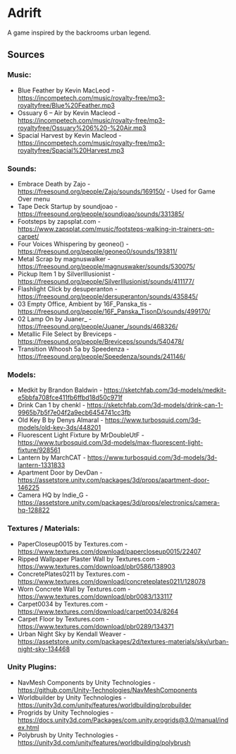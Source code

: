 # Adrift
A game inspired by the backrooms urban legend.

## Sources
### Music:
- Blue Feather by Kevin MacLeod - https://incompetech.com/music/royalty-free/mp3-royaltyfree/Blue%20Feather.mp3
- Ossuary 6 – Air by Kevin Macleod - https://incompetech.com/music/royalty-free/mp3-royaltyfree/Ossuary%206%20-%20Air.mp3
- Spacial Harvest by Kevin Macleod - https://incompetech.com/music/royalty-free/mp3-royaltyfree/Spacial%20Harvest.mp3
### Sounds:
- Embrace Death by Zajo - https://freesound.org/people/Zajo/sounds/169150/ - Used for Game Over menu
- Tape Deck Startup by soundjoao - https://freesound.org/people/soundjoao/sounds/331385/
- Footsteps by zapsplat.com - https://www.zapsplat.com/music/footsteps-walking-in-trainers-on-carpet/
- Four Voices Whispering by geoneo() - https://freesound.org/people/geoneo0/sounds/193811/
- Metal Scrap by magnuswalker - https://freesound.org/people/magnuswaker/sounds/530075/
- Pickup Item 1 by SilverIllusionist - https://freesound.org/people/SilverIllusionist/sounds/411177/
- Flashlight Click by desuperanton - https://freesound.org/people/dersuperanton/sounds/435845/
- 03 Empty Office, Ambient by 16F_Panska_tis - https://freesound.org/people/16F_Panska_TisonD/sounds/499170/
- 02 Lamp On by Juaner_ - https://freesound.org/people/Juaner_/sounds/468326/
- Metallic File Select by Breviceps - https://freesound.org/people/Breviceps/sounds/540478/
- Transition Whoosh 5a by Speedenza - https://freesound.org/people/Speedenza/sounds/241146/
### Models:
- Medkit by Brandon Baldwin - https://sketchfab.com/3d-models/medkit-e5bbfa708fce411fb6ffbd18d50c971f
- Drink Can 1 by chenkl - https://sketchfab.com/3d-models/drink-can-1-9965b7b5f7e04f2a9ecb6454741cc3fb
- Old Key B by Denys Almaral - https://www.turbosquid.com/3d-models/old-key-3ds/448201
- Fluorescent Light Fixture by MrDoubleUtF - https://www.turbosquid.com/3d-models/max-fluorescent-light-fixture/928561
- Lantern by MarchCAT - https://www.turbosquid.com/3d-models/3d-lantern-1331833
- Apartment Door by DevDan - https://assetstore.unity.com/packages/3d/props/apartment-door-146225
- Camera HQ by Indie_G - https://assetstore.unity.com/packages/3d/props/electronics/camera-hq-128822
### Textures / Materials:
- PaperCloseup0015 by Textures.com - https://www.textures.com/download/papercloseup0015/22407
- Ripped Wallpaper Plaster Wall by Textures.com - https://www.textures.com/download/pbr0586/138903
- ConcretePlates0211 by Textures.com - https://www.textures.com/download/concreteplates0211/128078
- Worn Concrete Wall by Textures.com - https://www.textures.com/download/pbr0083/133117
- Carpet0034 by Textures.com - https://www.textures.com/download/carpet0034/8264
- Carpet Floor by Textures.com - https://www.textures.com/download/pbr0289/134371
- Urban Night Sky by Kendall Weaver - https://assetstore.unity.com/packages/2d/textures-materials/sky/urban-night-sky-134468
### Unity Plugins:
- NavMesh Components by Unity Technologies - https://github.com/Unity-Technologies/NavMeshComponents
- Worldbuilder by Unity Technologies - https://unity3d.com/unity/features/worldbuilding/probuilder
- Progrids by Unity Technologies - https://docs.unity3d.com/Packages/com.unity.progrids@3.0/manual/index.html
- Polybrush by Unity Technologies - https://unity3d.com/unity/features/worldbuilding/polybrush

